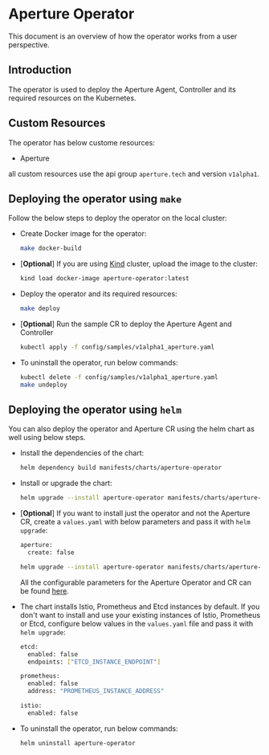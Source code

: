 # Aperture Operator

This document is an overview of how the operator works from a user perspective.

## Introduction

The operator is used to deploy the Aperture Agent, Controller and its required resources on the Kubernetes.

## Custom Resources

The operator has below custome resources:

- Aperture

all custom resources use the api group `aperture.tech` and version `v1alpha1`.

## Deploying the operator using `make`

Follow the below steps to deploy the operator on the local cluster:

- Create Docker image for the operator:

  ```bash
  make docker-build
  ```

- [**Optional**] If you are using [Kind](https://kind.sigs.k8s.io/docs/user/quick-start/) cluster, upload the image to the cluster:

  ```bash
  kind load docker-image aperture-operator:latest
  ```

- Deploy the operator and its required resources:

  ```bash
  make deploy
  ```

- [**Optional**] Run the sample CR to deploy the Aperture Agent and Controller

  ```bash
  kubectl apply -f config/samples/v1alpha1_aperture.yaml
  ```

- To uninstall the operator, run below commands:

  ```bash
  kubectl delete -f config/samples/v1alpha1_aperture.yaml
  make undeploy
  ```

## Deploying the operator using `helm`

You can also deploy the operator and Aperture CR using the helm chart as well using below steps.

- Install the dependencies of the chart:

  ```bash
  helm dependency build manifests/charts/aperture-operator
  ```

- Install or upgrade the chart:

  ```bash
  helm upgrade --install aperture-operator manifests/charts/aperture-operator
  ```

- [**Optional**] If you want to install just the operator and not the Aperture CR, create a `values.yaml` with below parameters and pass it with `helm upgrade`:

  ```bash
  aperture:
    create: false
  ```

  ```bash
  helm upgrade --install aperture-operator manifests/charts/aperture-operator -f values.yaml
  ```

  All the configurable parameters for the Aperture Operator and CR can be found [here](./manifests/charts/aperture-operator/README.md).

- The chart installs Istio, Prometheus and Etcd instances by default. If you don't want to install and use your existing instances of Istio, Prometheus or Etcd, configure below values in the `values.yaml` file and pass it with `helm upgrade`:

  ```bash
  etcd:
    enabled: false
    endpoints: ["ETCD_INSTANCE_ENDPOINT"]

  prometheus:
    enabled: false
    address: "PROMETHEUS_INSTANCE_ADDRESS"

  istio:
    enabled: false
  ```

- To uninstall the operator, run below commands:

  ```bash
  helm uninstall aperture-operator
  ```
